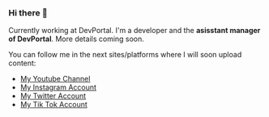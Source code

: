 ### Hi there 👋

Currently working at DevPortal. I'm a developer and the **asisstant manager of DevPortal**. More details coming soon.

You can follow me in the next sites/platforms where I will soon upload content:
- [My Youtube Channel](https://www.youtube.com/watch?v=Rw887TSEQz0)
- [My Instagram Account](https://www.instagram.com/_bdevf_/)
- [My Twitter Account](https://twitter.com/_BDevF_)
- [My Tik Tok Account](https://www.tiktok.com/@bdevf?lang=es)
